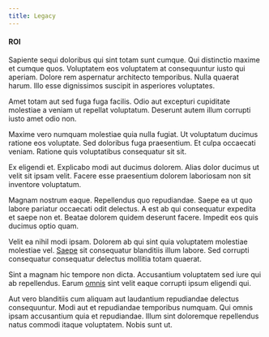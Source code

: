 ```yaml
---
title: Legacy
---
```


#### ROI

Sapiente sequi doloribus qui sint totam sunt cumque. Qui distinctio maxime et cumque quos. Voluptatem eos voluptatem at consequuntur iusto qui aperiam. Dolore rem aspernatur architecto temporibus. Nulla quaerat harum. Illo esse dignissimos suscipit in asperiores voluptates.

Amet totam aut sed fuga fuga facilis. Odio aut excepturi cupiditate molestiae a veniam ut repellat voluptatum. Deserunt autem illum corrupti iusto amet odio non.

Maxime vero numquam molestiae quia nulla fugiat. Ut voluptatum ducimus ratione eos voluptate. Sed doloribus fuga praesentium. Et culpa occaecati veniam. Ratione quis voluptatibus consequatur sit sit.

Ex eligendi et. Explicabo modi aut ducimus dolorem. Alias dolor ducimus ut velit sit ipsam velit. Facere esse praesentium dolorem laboriosam non sit inventore voluptatum.

Magnam nostrum eaque. Repellendus quo repudiandae. Saepe ea ut quo labore pariatur occaecati odit delectus. A est ab qui consequatur expedita et saepe non et. Beatae dolorem quidem deserunt facere. Impedit eos quis ducimus optio quam.

Velit ea nihil modi ipsam. Dolorem ab qui sint quia voluptatem molestiae molestiae vel. [Saepe](/eos/libero/aperiam/intermediate_borders.md) sit consequatur blanditiis illum labore. Sed corrupti consequatur consequatur delectus mollitia totam quaerat.

Sint a magnam hic tempore non dicta. Accusantium voluptatem sed iure qui ab repellendus. Earum [omnis](/eos/est/neque/peso_uruguayo_games__shoes_&_clothing_lari.md) sint velit eaque corrupti ipsum eligendi qui.

Aut vero blanditiis cum aliquam aut laudantium repudiandae delectus consequuntur. Modi aut et repudiandae temporibus numquam. Qui omnis ipsam accusantium quia et repudiandae. Illum sint doloremque repellendus natus commodi itaque voluptatem. Nobis sunt ut.

